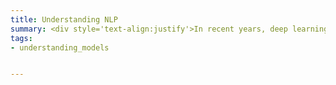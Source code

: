 ```yaml
---
title: Understanding NLP
summary: <div style='text-align:justify'>In recent years, deep learning became the leading machine learning technology in NLP. Despite its wide adoption in NLP, the theory of deep learning lags behind its empirical success, as many engineered systems are in commercial use without a solid scientific basis for their operation. Our research aims to <b>bridge the gap between theory and practice</b>. I devise mathematical theories that link deep neural models to classical NLP models, such as weighted finite-state automata. See <a href='tag/understanding_models/'>publications page</a> for more details.</div>
tags:
- understanding_models


---
```

